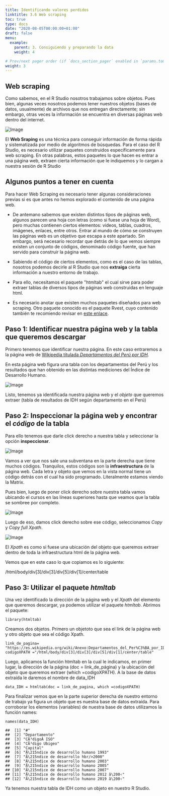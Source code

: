 ```yaml
---
title: Identificando valores perdidos
linktitle: 3.6 Web scraping
toc: true
type: docs
date: "2020-08-05T00:00:00+01:00"
draft: false
menu:
  example:
    parent: 3. Consiguiendo y preparando la data
    weight: 4

# Prev/next pager order (if `docs_section_pager` enabled in `params.toml`)
weight: 3
---
```


## Web scraping

Como sabemos, en el R Studio nosotros trabajamos sobre objetos. Pues bien, algunas veces nosotros podemos tener nuestros objetos (bases de datos, usualmente) de archivos que nos entregan directamente; sin embargo, otras veces la información se encuentra en diversas páginas web dentro del internet. 

![Image](/cursos/3-5-1.jpg)

El **Web Sraping** es una técnica para conseguir información de forma rápida y sistematizada por medio de algoritmos de búsquedas. Para el caso del R Studio, es necesario utilizar paquetes construidos específicamente para web scraping. En otras palabras, estos paquetes lo que hacen es entrar a una página web, extraen cierta información que le indiquemos y lo cargan a nuestra sesión de R Studio

## Algunos puntos a tener en cuenta

Para hacer Web Scraping es necesario tener algunas consideraciones previas si es que antes no hemos explorado el contenido de una página web. 

- De antemano sabemos que existen distintos tipos de páginas web, algunos parecen una hoja con letras (como si fuese una hoja de Word), pero muchas contienen ciertos elementos: videos, tablas, cuadros, imágenes, enlaces, entre otros. Entrar al mundo de cómo se construyen las páginas web es un objetivo que escapa a este apartado. Sin embargo, será necesario recordar que detrás de lo que vemos siempre existen un conjunto de códigos, denominado código fuente, que han servido para construir la página web. 

- Sabiendo el código de ciertos elementos, como es el caso de las tablas, nosotros podemos decirle al R Studio que nos **extraiga** cierta información a nuestro entorno de trabajo. 

- Para ello, necesitamos el paquete "htmltab" el cual sirve para poder extraer tablas de diversos tipos de páginas web construidas en lenguaje html. 

- Es necesario anotar que existen muchos paquetes diseñados para web scraping. Otro paquete conocido es el paquete Rvest, cuyo contenido también te recomiendo revisar en [este enlace](https://cran.r-project.org/web/packages/rvest/rvest.pdf).

## Paso 1: Identificar nuestra página web y la tabla que queremos descargar

Primero tenemos que identificar nuestra página. En este caso entraremos a la página web de [Wikipedia titulada *Departamentos del Perú por IDH*](https://es.wikipedia.org/wiki/Anexo:Departamentos_del_Per%C3%BA_por_IDH). 

En esta página web figura una tabla con los departamentos del Perú y los resultados que han obtenido en las distintas mediciones del Índice de Desarrollo Humano. 

![Image](/cursos/3-5-2.jpg)

Listo, tenemos ya identificada nuestra página web y el *objeto* que queremos extraer (tabla de resultados de IDH según departamento en el Perú)

## Paso 2: Inspeccionar la página web y encontrar el *código* de la tabla

Para ello tenemos que darle click derecho a nuestra tabla y seleccionar la opción **inspeccionar**.

![Image](/cursos/3-5-2-1.jpg)

Vamos a ver que nos sale una subventana en la parte derecha que tiene muchos códigos. Tranquilos, estos códigos son la **infraestructura** de la página web. Cada letra y objeto que vemos en la vista normal tiene un código detrás con el cual ha sido programado. Literalmente estamos viendo la Matrix. 

Pues bien, luego de poner click derecho sobre nuestra tabla vamos ubicando el cursos en las líneas superiores hasta que veamos que la tabla se sombree por completo.

![Image](/cursos/3-5-3.jpg)

Luego de eso, damos click derecho sobre ese código, seleccionamos *Copy* y *Copy full Xpath*.

![Image](/cursos/3-5-4.jpg)

El *Xpath* es como si fuese una ubicación del objeto que queremos extraer dentro de toda la infraestructura html de la página web.

Vemos que en este caso lo que copiamos es lo siguiente: 

  /html/body/div[3]/div[3]/div[5]/div[1]/center/table

## Paso 3: Utilizar el paquete *htmltab*

Una vez identificado la dirección de la página web y el *Xpath* del elemento que queremos descargar, ya podemos utilizar el paquete *htmltab*. Abrimos el paquete:

    library(htmltab)

Creamos dos objetos. Primero un objetoto que sea el link de la página web y otro objeto que sea el código Xpath.

    link_de_pagina= "https://es.wikipedia.org/wiki/Anexo:Departamentos_del_Per%C3%BA_por_IDH"
    codigoXPATH ="/html/body/div[3]/div[3]/div[5]/div[1]/center/table"

Luego, aplicamos la función htmltab en la cual le indicamos, en primer lugar, la dirección de la página (doc = link_de_página) y la ubicación del objeto que queremos extraer (which =codigoXPATH). A la base de datos extraída le daremos el nombre de data_IDH

    data_IDH = htmltab(doc = link_de_pagina, which =codigoXPATH)

Para finalizar vemos que en la parte superior derecha de nuestro entorno de trabajo ya figura un objeto que es nuestra base de datos extraída. Para corroborar los elementos (variables) de nuestra base de datos utilizamos la función names:

    names(data_IDH)

    ##  [1] "#"                                    
    ##  [2] "Departamento"                         
    ##  [3] "CÃ³digoÂ ISO"                         
    ##  [4] "CÃ³digo Ubigeo"                       
    ##  [5] "Capital"                              
    ##  [6] "Ã\215ndice de desarrollo humano 1993"    
    ##  [7] "Ã\215ndice de desarrollo hbr/>2000"      
    ##  [8] "Ã\215ndice de desarrollo humano 2003"    
    ##  [9] "Ã\215ndice de desarrollo humano 2005"    
    ## [10] "Ã\215ndice de desarrollo humano 2007"    
    ## [11] "Ã\215ndice de desarrollo humano 2012 â\200‹"
    ## [12] "Ã\215ndice de desarrollo humano 2019 â\200‹"

Ya tenemos nuestra tabla de IDH como un objeto en nuestro R Studio. 